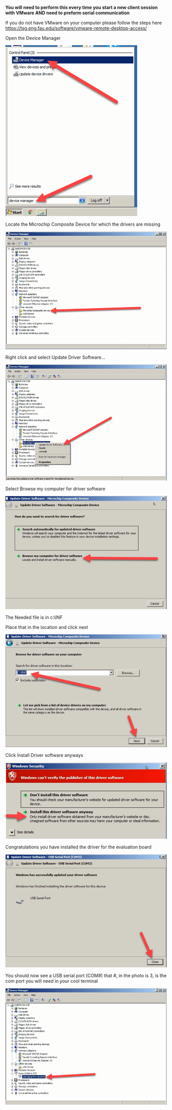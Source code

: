 __You will need to perform this every time you start a new client session with VMware AND need to preform serial communication__

If you do not have VMware on your computer please follow the steps here https://tsg.eng.fau.edu/software/vmware-remote-desktop-access/

Open the Device Manager

![alt text](https://github.com/RShankar/Intro-to-Microprocessors/blob/master/Trouble%20Shooting/V1.png)

Locate the Microchip Composite Device for which the drivers are missing

![alt text](https://github.com/RShankar/Intro-to-Microprocessors/blob/master/Trouble%20Shooting/V2.png)

Right click and select Update Driver Software...

![alt text](https://github.com/RShankar/Intro-to-Microprocessors/blob/master/Trouble%20Shooting/V3.png)

Select Browse my computer for driver software

![alt text](https://github.com/RShankar/Intro-to-Microprocessors/blob/master/Trouble%20Shooting/V4.png)

The Needed file is in c:\INF

Place that in the location and click next

![alt text](https://github.com/RShankar/Intro-to-Microprocessors/blob/master/Trouble%20Shooting/V5.png)

Click Install Driver software anyways

![alt text](https://github.com/RShankar/Intro-to-Microprocessors/blob/master/Trouble%20Shooting/V6.png)

Congratulations you have installed the driver for the evaluation board

![alt text](https://github.com/RShankar/Intro-to-Microprocessors/blob/master/Trouble%20Shooting/V7.png)

You should now see a USB serial port (COM#) that #, in the photo is 3, is the com port you will need in your cool terminal

![alt text](https://github.com/RShankar/Intro-to-Microprocessors/blob/master/Trouble%20Shooting/V8.png)
